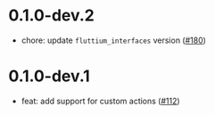 # 0.1.0-dev.2

- chore: update `fluttium_interfaces` version ([#180](https://github.com/wolfenrain/fluttium/issues/180))

# 0.1.0-dev.1

- feat: add support for custom actions ([#112](https://github.com/wolfenrain/fluttium/issues/112))
